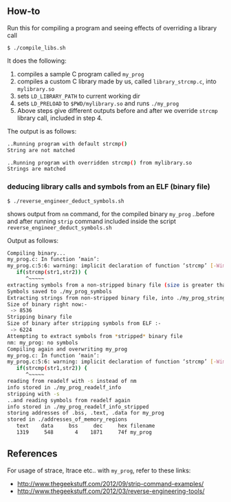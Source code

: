 ## How-to

Run this for compiling a program and seeing effects of overriding a library call

```
$ ./compile_libs.sh
```

It does the following:

1. compiles a sample C program called `my_prog`
2. compiles a custom C library made by us, called `library_strcmp.c`, into `mylibrary.so`
3. sets `LD_LIBRARY_PATH` to current working dir
4. sets `LD_PRELOAD` to `$PWD/mylibrary.so` and runs `./my_prog`
5. Above steps give different outputs before and after we override `strcmp` library call, included in step 4.

The output is as follows:

```sh
..Running program with default strcmp()
String are not matched

..Running program with overridden strcmp() from mylibrary.so
Strings are matched
```

### deducing library calls and symbols from an ELF (binary file) 

```
$ ./reverse_engineer_deduct_symbols.sh
```

shows output from `nm` command, for the compiled binary `my_prog`
..before and after running `strip` command included
inside the script `reverse_engineer_deduct_symbols.sh`

Output as follows:

```sh
Compiling binary...
my_prog.c: In function ‘main’:
my_prog.c:5:6: warning: implicit declaration of function ‘strcmp’ [-Wimplicit-function-declaration]
   if(strcmp(str1,str2)) {
      ^~~~~~
extracting symbols from a non-stripped binary file (size is greater than a stripped one)
Symbols saved to ./my_prog_symbols
Extracting strings from non-stripped binary file, into ./my_prog_strings
Size of binary right now:-
 -> 8536
Stripping binary file
Size of binary after stripping symbols from ELF :-
 -> 6224
Attempting to extract symbols from *stripped* binary file
nm: my_prog: no symbols
Compiling again and overwriting my_prog
my_prog.c: In function ‘main’:
my_prog.c:5:6: warning: implicit declaration of function ‘strcmp’ [-Wimplicit-function-declaration]
   if(strcmp(str1,str2)) {
      ^~~~~~
reading from readelf with -s instead of nm
info stored in ./my_prog_readelf_info
stripping with -s
..and reading symbols from readelf again
info stored in ./my_prog_readelf_info_stripped
storing addresses of .bss, .text, .data for my_prog
stored in ./addresses_of_memory_regions 
   text	   data	    bss	    dec	    hex	filename
   1319	    548	      4	   1871	    74f	my_prog
```

## References

For usage of strace, ltrace etc.. with `my_prog`, refer to these links:

- http://www.thegeekstuff.com/2012/09/strip-command-examples/
- http://www.thegeekstuff.com/2012/03/reverse-engineering-tools/

